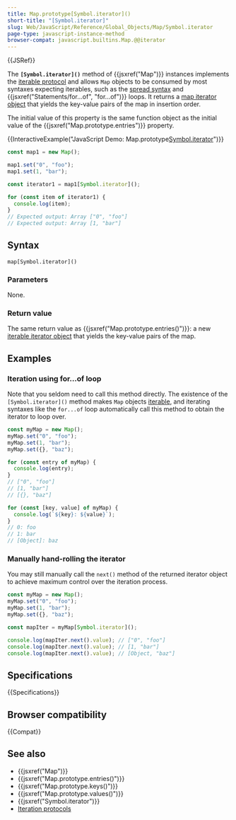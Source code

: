 ```yaml
---
title: Map.prototype[Symbol.iterator]()
short-title: "[Symbol.iterator]"
slug: Web/JavaScript/Reference/Global_Objects/Map/Symbol.iterator
page-type: javascript-instance-method
browser-compat: javascript.builtins.Map.@@iterator
---
```


{{JSRef}}

The **`[Symbol.iterator]()`** method of {{jsxref("Map")}} instances implements the [iterable protocol](/en-US/docs/Web/JavaScript/Reference/Iteration_protocols) and allows `Map` objects to be consumed by most syntaxes expecting iterables, such as the [spread syntax](/en-US/docs/Web/JavaScript/Reference/Operators/Spread_syntax) and {{jsxref("Statements/for...of", "for...of")}} loops. It returns a [map iterator object](/en-US/docs/Web/JavaScript/Reference/Global_Objects/Iterator) that yields the key-value pairs of the map in insertion order.

The initial value of this property is the same function object as the initial value of the {{jsxref("Map.prototype.entries")}} property.

{{InteractiveExample("JavaScript Demo: Map.prototype[Symbol.iterator]()")}}

```js interactive-example
const map1 = new Map();

map1.set("0", "foo");
map1.set(1, "bar");

const iterator1 = map1[Symbol.iterator]();

for (const item of iterator1) {
  console.log(item);
}
// Expected output: Array ["0", "foo"]
// Expected output: Array [1, "bar"]
```

## Syntax

```js-nolint
map[Symbol.iterator]()
```

### Parameters

None.

### Return value

The same return value as {{jsxref("Map.prototype.entries()")}}: a new [iterable iterator object](/en-US/docs/Web/JavaScript/Reference/Global_Objects/Iterator) that yields the key-value pairs of the map.

## Examples

### Iteration using for...of loop

Note that you seldom need to call this method directly. The existence of the `[Symbol.iterator]()` method makes `Map` objects [iterable](/en-US/docs/Web/JavaScript/Reference/Iteration_protocols#the_iterable_protocol), and iterating syntaxes like the `for...of` loop automatically call this method to obtain the iterator to loop over.

```js
const myMap = new Map();
myMap.set("0", "foo");
myMap.set(1, "bar");
myMap.set({}, "baz");

for (const entry of myMap) {
  console.log(entry);
}
// ["0", "foo"]
// [1, "bar"]
// [{}, "baz"]

for (const [key, value] of myMap) {
  console.log(`${key}: ${value}`);
}
// 0: foo
// 1: bar
// [Object]: baz
```

### Manually hand-rolling the iterator

You may still manually call the `next()` method of the returned iterator object to achieve maximum control over the iteration process.

```js
const myMap = new Map();
myMap.set("0", "foo");
myMap.set(1, "bar");
myMap.set({}, "baz");

const mapIter = myMap[Symbol.iterator]();

console.log(mapIter.next().value); // ["0", "foo"]
console.log(mapIter.next().value); // [1, "bar"]
console.log(mapIter.next().value); // [Object, "baz"]
```

## Specifications

{{Specifications}}

## Browser compatibility

{{Compat}}

## See also

- {{jsxref("Map")}}
- {{jsxref("Map.prototype.entries()")}}
- {{jsxref("Map.prototype.keys()")}}
- {{jsxref("Map.prototype.values()")}}
- {{jsxref("Symbol.iterator")}}
- [Iteration protocols](/en-US/docs/Web/JavaScript/Reference/Iteration_protocols)
